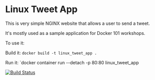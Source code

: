 # Linux Tweet App

This is very simple NGINX website that allows a user to send a tweet. 

It's mostly used as a sample application for Docker 101 workshops. 

To use it:

Build it:
`docker build -t linux_tweet_app .`

Run it:
`docker container run --detach -p 80:80 linux_tweet_app

[![Build Status](https://travis-ci.org/igorz88/autobuilds.svg?branch=master)](https://travis-ci.org/igorz88/autobuilds)
